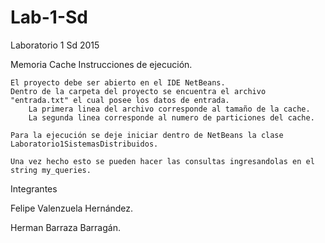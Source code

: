# Lab-1-Sd
Laboratorio 1 Sd 2015

Memoria Cache 
Instrucciones de ejecución.

    El proyecto debe ser abierto en el IDE NetBeans.
    Dentro de la carpeta del proyecto se encuentra el archivo "entrada.txt" el cual posee los datos de entrada.
        La primera linea del archivo corresponde al tamaño de la cache.
        La segunda linea corresponde al numero de particiones del cache.

    Para la ejecución se deje iniciar dentro de NetBeans la clase Laboratorio1SistemasDistribuidos.

    Una vez hecho esto se pueden hacer las consultas ingresandolas en el string my_queries.

Integrantes

Felipe Valenzuela Hernández.

Herman Barraza Barragán.

  
